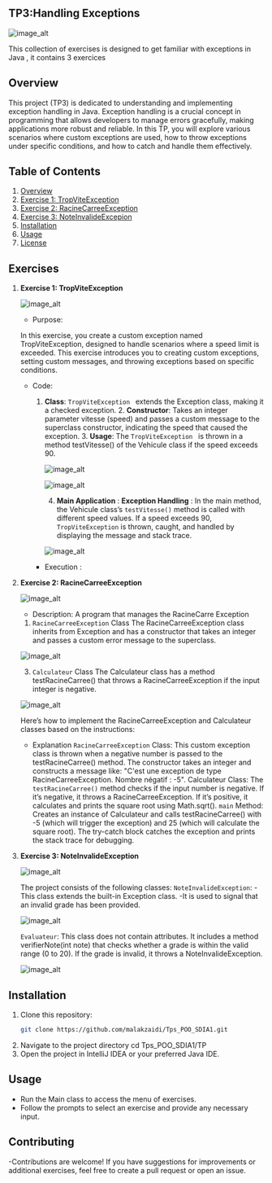 ## TP3:Handling Exceptions 

![image_alt](https://github.com/malakzaidi/Tps_POO_SDIA1/blob/main/src/Tp3/screenshots/image_2024-11-04_104658881.png)

This collection of exercises is designed to get familiar with exceptions in Java , it contains 3 exercices

## Overview
This project (TP3) is dedicated to understanding and implementing exception handling in Java. Exception handling is a crucial concept in programming that allows developers to manage errors gracefully, making applications more robust and reliable. In this TP, you will explore various scenarios where custom exceptions are used, how to throw exceptions under specific conditions, and how to catch and handle them effectively.

## Table of Contents

1. [Overview](#overview)
2. [Exercise 1: TropViteException](#exercise-1-Trop_vite_exception)
3. [Exercise 2: RacineCarreeException](#exercise-2-racine_carree_exceeption)
4. [Exercise 3: NoteInvalideExcepion](#exercise-3-note_invalide_exception)
7. [Installation](#installation)
8. [Usage](#usage)
9. [License](#license)



 
## Exercises

1. **Exercise 1: TropViteException**
   
   ![image_alt](https://github.com/malakzaidi/Tps_POO_SDIA1/blob/main/src/Tp3/screenshots/image_2024-11-04_110140249.png)
   
   - Purpose: 
  
    In this exercise, you create a custom exception named TropViteException, designed to handle scenarios where a speed limit is exceeded. This exercise introduces you to creating custom exceptions, setting 
    custom messages, and throwing exceptions based on specific conditions.
  
   - Code:
     
     1. **Class**:
         `TropViteException ` extends the Exception class, making it a checked exception.
         2. **Constructor**: Takes an integer parameter vitesse (speed) and passes a custom message to the superclass constructor, indicating the speed that caused the exception.
         3. **Usage**: The  `TropViteException ` is thrown in a method testVitesse() of the Vehicule class if the speed exceeds 90.

          ![image_alt](https://github.com/malakzaidi/Tps_POO_SDIA1/blob/main/src/Tp3/screenshots/image_2024-11-04_111012124.png)

          ![image_alt](https://github.com/malakzaidi/Tps_POO_SDIA1/blob/main/src/Tp3/screenshots/exception.PNG)

         4. **Main Application** :
          **Exception Handling** : In the main method, the Vehicule class’s `testVitesse()` method is called with different speed values.
          If a speed exceeds 90, `TropViteException` is thrown, caught, and handled by displaying the message and stack trace.

          ![image_alt](https://github.com/malakzaidi/Tps_POO_SDIA1/blob/main/src/Tp3/screenshots/mainnn.PNG)
        
          
            

     - Execution :
       
    
    
        
2. **Exercise 2: RacineCarreeException**

   ![image_alt](https://github.com/malakzaidi/Tps_POO_SDIA1/blob/main/src/Tp3/screenshots/RacineCarree.PNG)
   
   - Description: A program that manages the RacineCarre Exception
     
    1. `RacineCarreeException` Class
    The RacineCarreeException class inherits from Exception and has a constructor that takes an integer and passes a custom error message to the superclass.

     ![image_alt](https://github.com/malakzaidi/Tps_POO_SDIA1/blob/main/src/Tp3/screenshots/image_2024-11-04_114301392.png)

    3. `Calculateur` Class
    The Calculateur class has a method testRacineCarree() that throws a RacineCarreeException if the input integer is negative.

     ![image_alt](https://github.com/malakzaidi/Tps_POO_SDIA1/blob/main/src/Tp3/screenshots/calculator.PNG)
     
    Here’s how to implement the RacineCarreeException and Calculateur classes based on the instructions:

      - Explanation
      `RacineCarreeException` Class: This custom exception class is thrown when a negative number is passed to the testRacineCarree() method.
      The constructor takes an integer and constructs a message like: "C'est une exception de type RacineCarreeException. Nombre négatif : -5".
      Calculateur Class:
      The `testRacineCarree()` method checks if the input number is negative.
      If it’s negative, it throws a RacineCarreeException.
      If it’s positive, it calculates and prints the square root using Math.sqrt().
      `main` Method:
      Creates an instance of Calculateur and calls testRacineCarree() with -5 (which will trigger the exception) and 25 (which will calculate the square root).
      The try-catch block catches the exception and prints the stack trace for debugging.
 
3. **Exercise 3: NoteInvalideException**
   
    ![image_alt](https://github.com/malakzaidi/Tps_POO_SDIA1/blob/main/src/Tp3/screenshots/image_2024-11-04_115345062.png)
   
    The project consists of the following classes:
    `NoteInvalideException`:
    -This class extends the built-in Exception class.
    -It is used to signal that an invalid grade has been provided.
   
    ![image_alt](https://github.com/malakzaidi/Tps_POO_SDIA1/blob/main/src/Tp3/screenshots/image_2024-11-04_115715861.png)
   
    `Evaluateur`:
    This class does not contain attributes.
    It includes a method verifierNote(int note) that checks whether a grade is within the valid range (0 to 20).
    If the grade is invalid, it throws a NoteInvalideException.
   
    ![image_alt](https://github.com/malakzaidi/Tps_POO_SDIA1/blob/main/src/Tp3/screenshots/Evaluateur.PNG)
    
  
## Installation
1. Clone this repository:
   ```bash
   git clone https://github.com/malakzaidi/Tps_POO_SDIA1.git
2. Navigate to the project directory
     cd Tps_POO_SDIA1/TP
3. Open the project in IntelliJ IDEA or your preferred Java IDE.
## Usage
- Run the Main class to access the menu of exercises.
- Follow the prompts to select an exercise and provide any necessary input.
## Contributing
-Contributions are welcome! If you have suggestions for improvements or additional exercises, feel free to create a pull request or open an issue.
